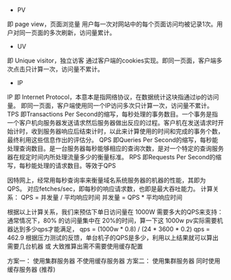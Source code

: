 * PV 

即 page view，页面浏览量
   用户每一次对网站中的每个页面访问均被记录1次。用户对同一页面的多次刷新，访问量累计。

* UV 

即 Unique visitor，独立访客
   通过客户端的cookies实现。即同一页面，客户端多次点击只计算一次，访问量不累计。

* IP

 IP 即 Internet Protocol，本意本是指网络协议，在数据统计这块指通过ip的访问量。
   即同一页面，客户端使用同一个IP访问多次只计算一次，访问量不累计。
TPS 即Transactions Per Second的缩写，每秒处理的事务数目。一个事务是指一个客户机向服务器发送请求然后服务器做出反应的过程。客户机在发送请求时开始计时，收到服务器响应后结束计时，以此来计算使用的时间和完成的事务个数，最终利用这些信息作出的评估分。
QPS 即Queries Per Second的缩写，每秒能处理查询数目。是一台服务器每秒能够相应的查询次数，是对一个特定的查询服务器在规定时间内所处理流量多少的衡量标准。
RPS 即Requests Per Second的缩写，每秒能处理的请求数目。等效于QPS

因特网上，经常用每秒查询率来衡量域名系统服务器的机器的性能，其即为QPS。
对应fetches/sec，即每秒的响应请求数，也即是最大吞吐能力。
计算关系：
QPS = 并发量 / 平均响应时间
并发量 = QPS * 平均响应时间

根据以上计算关系，我们来预估下单日访问量在 1000W 需要多大的QPS来支持：
通常情况下，80% 的访问量集中在 20%的时间，算一下这 1000w pv实际需要机器达到多少qps才能满足，
qps = (1000w * 0.8) / (24 * 3600 * 0.2)
qps = 462.9
根据压力测试的反馈，单台机子的QPS是多少，利用以上结果就可以算出需要几台机器 或 大致推算出需不需要使用缓存配置

方案一： 使用集群服务器 不使用缓存服务器
方案二： 使用集群服务器 同时使用缓存服务器 (推荐)